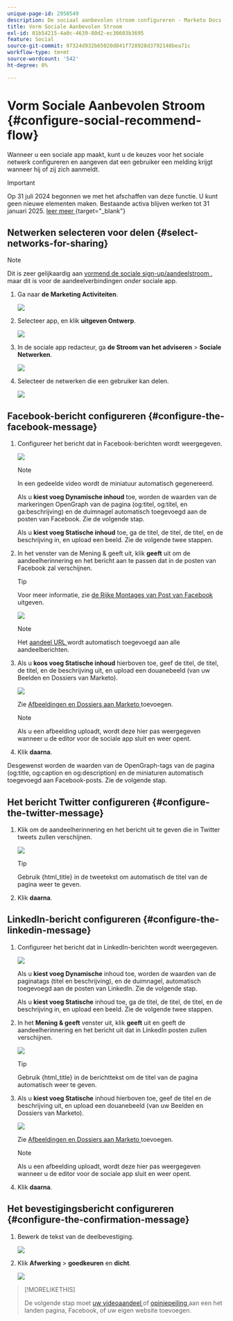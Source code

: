 ```yaml
---
unique-page-id: 2950549
description: De sociaal aanbevolen stroom configureren - Marketo Docs - Productdocumentatie
title: Vorm Sociale Aanbevolen Stroom
exl-id: 01b54215-4a0c-4639-80d2-ec30603b3695
feature: Social
source-git-commit: 97324d932b65020d041f728928d3792140bea71c
workflow-type: tm+mt
source-wordcount: '542'
ht-degree: 0%

---
```


# Vorm Sociale Aanbevolen Stroom {#configure-social-recommend-flow}

Wanneer u een sociale app maakt, kunt u de keuzes voor het sociale netwerk configureren en aangeven dat een gebruiker een melding krijgt wanneer hij of zij zich aanmeldt.

>[!IMPORTANT]
>
>Op 31 juli 2024 begonnen we met het afschaffen van deze functie. U kunt geen nieuwe elementen maken. Bestaande activa blijven werken tot 31 januari 2025. [ leer meer ](https://nation.marketo.com/t5/employee-blogs/marketo-engage-social-features-deprecation/ba-p/351977) {target="_blank"}

## Netwerken selecteren voor delen {#select-networks-for-sharing}

>[!NOTE]
>
>Dit is zeer gelijkaardig aan [ vormend de sociale sign-up/aandeelstroom ](/help/marketo/product-docs/demand-generation/social/configuring-social-actions/configure-social-sign-up-share-flow.md), maar dit is voor de aandeelverbindingen _onder_ sociale app.

1. Ga naar **de Marketing Activiteiten**.

   ![](assets/login-marketing-activities-1.png)

1. Selecteer app, en klik **uitgeven Ontwerp**.

   ![](assets/image2014-9-22-11-3a51-3a6.png)

1. In de sociale app redacteur, ga **de Stroom van het adviseren** > **Sociale Netwerken**.

   ![](assets/recommendedflow.png)

1. Selecteer de netwerken die een gebruiker kan delen.

   ![](assets/socialnetworkschoose.png)

## Facebook-bericht configureren {#configure-the-facebook-message}

1. Configureer het bericht dat in Facebook-berichten wordt weergegeven.

   ![](assets/image2014-9-22-11-3a53-3a21.png)

   >[!NOTE]
   >
   >In een gedeelde video wordt de miniatuur automatisch gegenereerd.

   Als u **kiest voeg Dynamische inhoud** toe, worden de waarden van de markeringen OpenGraph van de pagina (og:titel, og:titel, en ga:beschrijving) en de duimnagel automatisch toegevoegd aan de posten van Facebook. Zie de volgende stap.

   Als u **kiest voeg Statische inhoud** toe, ga de titel, de titel, de titel, en de beschrijving in, en upload een beeld. Zie de volgende twee stappen.

1. In het venster van de Mening &amp; geeft uit, klik **geeft** uit om de aandeelherinnering en het bericht aan te passen dat in de posten van Facebook zal verschijnen.

   >[!TIP]
   >
   >Voor meer informatie, zie [ de Rijke Montages van Post van Facebook ](/help/marketo/product-docs/demand-generation/facebook/edit-facebook-rich-post-settings.md) uitgeven.

   ![](assets/image2014-9-22-11-3a54-3a36.png)

   >[!NOTE]
   >
   >Het [ aandeel URL ](/help/marketo/product-docs/demand-generation/social/social-functions/choose-the-share-url-for-a-social-app.md) wordt automatisch toegevoegd aan alle aandeelberichten.

1. Als u **koos voeg Statische inhoud** hierboven toe, geef de titel, de titel, de titel, en de beschrijving uit, en upload een douanebeeld (van uw Beelden en Dossiers van Marketo).

   ![](assets/image2014-9-22-11-3a55-3a14.png)

   Zie [ Afbeeldingen en Dossiers aan Marketo ](/help/marketo/product-docs/demand-generation/images-and-files/add-images-and-files-to-marketo.md) toevoegen.

   >[!NOTE]
   >
   >Als u een afbeelding uploadt, wordt deze hier pas weergegeven wanneer u de editor voor de sociale app sluit en weer opent.

1. Klik **daarna**.

Desgewenst worden de waarden van de OpenGraph-tags van de pagina (og:title, og:caption en og:description) en de miniaturen automatisch toegevoegd aan Facebook-posts. Zie de volgende stap.

## Het bericht Twitter configureren {#configure-the-twitter-message}

1. Klik om de aandeelherinnering en het bericht uit te geven die in Twitter tweets zullen verschijnen.

   ![](assets/image2014-9-22-12-3a2-3a40.png)

   >[!TIP]
   >
   >Gebruik {html_title} in de tweetekst om automatisch de titel van de pagina weer te geven.

1. Klik **daarna**.

## LinkedIn-bericht configureren {#configure-the-linkedin-message}

1. Configureer het bericht dat in LinkedIn-berichten wordt weergegeven.

   ![](assets/image2014-9-22-12-3a3-3a21.png)

   Als u **kiest voeg Dynamische** inhoud toe, worden de waarden van de paginatags (titel en beschrijving), en de duimnagel, automatisch toegevoegd aan de posten van LinkedIn. Zie de volgende stap.

   Als u **kiest voeg Statische** inhoud toe, ga de titel, de titel, de titel, en de beschrijving in, en upload een beeld. Zie de volgende twee stappen.

1. In het **Mening &amp; geeft** venster uit, klik **geeft** uit en geeft de aandeelherinnering en het bericht uit dat in LinkedIn posten zullen verschijnen.

   ![](assets/image2014-9-22-12-3a3-3a38.png)

   >[!TIP]
   >
   >Gebruik {html_title} in de berichttekst om de titel van de pagina automatisch weer te geven.

1. Als u **kiest voeg Statische** inhoud hierboven toe, geef de titel en de beschrijving uit, en upload een douanebeeld (van uw Beelden en Dossiers van Marketo).

   ![](assets/image2014-9-22-12-3a4-3a43.png)

   Zie [ Afbeeldingen en Dossiers aan Marketo ](/help/marketo/product-docs/demand-generation/images-and-files/add-images-and-files-to-marketo.md) toevoegen.

   >[!NOTE]
   >
   >Als u een afbeelding uploadt, wordt deze hier pas weergegeven wanneer u de editor voor de sociale app sluit en weer opent.

1. Klik **daarna**.

## Het bevestigingsbericht configureren {#configure-the-confirmation-message}

1. Bewerk de tekst van de deelbevestiging.

   ![](assets/image2014-9-22-12-3a5-3a30.png)

1. Klik **Afwerking** > **goedkeuren** en **dicht**.

   ![](assets/image2014-9-22-12-3a5-3a45.png)

>[!MORELIKETHIS]
>
>De volgende stap moet [ uw videoaandeel ](/help/marketo/product-docs/demand-generation/social/configuring-social-actions/customize-video-share-flow.md) of [ opiniepeiling ](/help/marketo/product-docs/demand-generation/social/creating-a-poll/create-a-poll.md) aan een het landen pagina, Facebook, of uw eigen website toevoegen.

